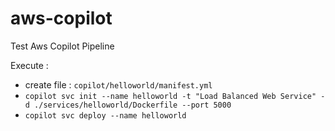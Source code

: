# aws-copilot
Test Aws Copilot Pipeline

Execute :
- create file : `copilot/helloworld/manifest.yml`
- `copilot svc init --name helloworld -t "Load Balanced Web Service" -d ./services/helloworld/Dockerfile --port 5000`
- `copilot svc deploy --name helloworld`
